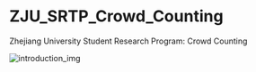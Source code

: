 # ZJU_SRTP_Crowd_Counting
 Zhejiang University Student Research Program: Crowd Counting

![introduction_img](D:\Win\Doc\#Project\ZJU_SRTP_Crowd_Counting\report\introduction_img.jpg)